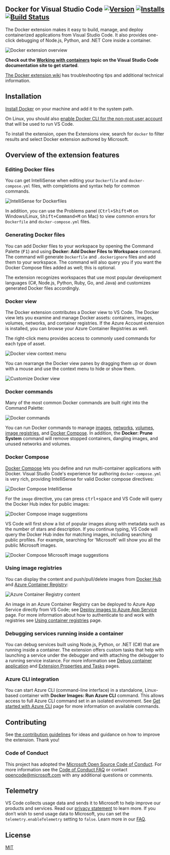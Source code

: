 ## Docker for Visual Studio Code  [![Version](https://vsmarketplacebadge.apphb.com/version/ms-azuretools.vscode-docker.svg)](https://marketplace.visualstudio.com/items?itemName=ms-azuretools.vscode-docker) [![Installs](https://vsmarketplacebadge.apphb.com/installs-short/ms-azuretools.vscode-docker.svg)](https://marketplace.visualstudio.com/items?itemName=ms-azuretools.vscode-docker) [![Build Status](https://dev.azure.com/ms-azuretools/AzCode/_apis/build/status/Nightly/vscode-docker-nightly-2?branchName=main)](https://dev.azure.com/ms-azuretools/AzCode/_build/latest?definitionId=22&branchName=main)

The Docker extension makes it easy to build, manage, and deploy containerized applications from Visual Studio Code. It also provides one-click debugging of Node.js, Python, and .NET Core inside a container.

![Docker extension overview](resources/readme/overview.gif)

**Check out the [Working with containers](https://aka.ms/AA7arez) topic on the Visual Studio Code documentation site to get started**.

[The Docker extension wiki](https://github.com/Microsoft/vscode-docker/wiki) has troubleshooting tips and additional technical information.

## Installation

[Install Docker](https://docs.docker.com/install/) on your machine and add it to the system path.

On Linux, you should also [enable Docker CLI for the non-root user account](https://docs.docker.com/install/linux/linux-postinstall/#manage-docker-as-a-non-root-user) that will be used to run VS Code.

To install the extension, open the Extensions view, search for `docker` to filter results and select Docker extension authored by Microsoft.

## Overview of the extension features

### Editing Docker files

You can get IntelliSense when editing your `Dockerfile` and `docker-compose.yml` files, with completions and syntax help for common commands.

![IntelliSense for Dockerfiles](resources/readme/dockerfile-intellisense.png)

In addition, you can use the Problems panel (<kbd>Ctrl+Shift+M</kbd> on Windows/Linux, <kbd>Shift+Command+M</kbd> on Mac) to view common errors for `Dockerfile` and `docker-compose.yml` files.

### Generating Docker files

You can add Docker files to your workspace by opening the Command Palette (<kbd>F1</kbd>) and using **Docker: Add Docker Files to Workspace** command. The command will generate `Dockerfile` and `.dockerignore` files and add them to your workspace. The command will also query you if you want the Docker Compose files added as well; this is optional.

The extension recognizes workspaces that use most popular development languages (C#, Node.js, Python, Ruby, Go, and Java) and customizes generated Docker files accordingly.

### Docker view

The Docker extension contributes a Docker view to VS Code. The Docker view lets you examine and manage Docker assets: containers, images, volumes, networks, and container registries. If the Azure Account extension is installed, you can browse your Azure Container Registries as well.

The right-click menu provides access to commonly used commands for each type of asset.

![Docker view context menu](resources/readme/docker-view-context-menu.gif)

You can rearrange the Docker view panes by dragging them up or down with a mouse and use the context menu to hide or show them.

![Customize Docker view](resources/readme/docker-view-rearrange.gif)

### Docker commands

Many of the most common Docker commands are built right into the Command Palette:

![Docker commands](resources/readme/command-palette.png)

You can run Docker commands to manage [images](https://docs.docker.com/engine/reference/commandline/image/), [networks](https://docs.docker.com/engine/reference/commandline/network/), [volumes](https://docs.docker.com/engine/reference/commandline/volume/), [image registries](https://docs.docker.com/engine/reference/commandline/push/), and [Docker Compose](https://docs.docker.com/compose/reference/overview/). In addition, the **Docker: Prune System** command will remove stopped containers, dangling images, and unused networks and volumes.


### Docker Compose

[Docker Compose](https://docs.docker.com/compose/) lets you define and run multi-container applications with Docker. Visual Studio Code's experience for authoring `docker-compose.yml` is very rich, providing IntelliSense for valid Docker compose directives:

 ![Docker Compose IntelliSense](resources/readme/dockercomposeintellisense.png)

For the `image` directive, you can press <kbd>ctrl+space</kbd> and VS Code will query the Docker Hub index for public images:

 ![Docker Compose image suggestions](resources/readme/dockercomposeimageintellisense.png)

VS Code will first show a list of popular images along with metadata such as the number of stars and description. If you continue typing, VS Code will query the Docker Hub index for matching images, including searching public profiles. For example, searching for 'Microsoft' will show you all the public Microsoft images.

 ![Docker Compose Microsoft image suggestions](resources/readme/dockercomposesearch.png)


### Using image registries

You can display the content and push/pull/delete images from [Docker Hub](https://hub.docker.com/) and [Azure Container Registry](https://docs.microsoft.com/azure/container-registry/):

![Azure Container Registry content](resources/readme/container-registry.png)

An image in an Azure Container Registry can be deployed to Azure App Service directly from VS Code; see [Deploy images to Azure App Service](https://aka.ms/AA7arf8) page. For more information about how to authenticate to and work with registries see [Using container registries](https://aka.ms/AA7arf9) page.

### Debugging services running inside a container

You can debug services built using Node.js, Python, or .NET (C#) that are running inside a container. The extension offers custom tasks that help with launching a service under the debugger and with attaching the debugger to a running service instance. For more information see [Debug container application](https://aka.ms/AA7arfb)  and [Extension Properties and Tasks](https://aka.ms/AA7ay8l) pages.

### Azure CLI integration

You can start Azure CLI (command-line interface) in a standalone, Linux-based container with **Docker Images: Run Azure CLI** command. This allows access to full Azure CLI command set in an isolated environment. See [Get started with Azure CLI](https://docs.microsoft.com/cli/azure/get-started-with-azure-cli?view=azure-cli-latest#sign-in) page for more information on available commands.

## Contributing

See [the contribution guidelines](CONTRIBUTING.md) for ideas and guidance on how to improve the extension. Thank you!

### Code of Conduct

This project has adopted the [Microsoft Open Source Code of Conduct](https://opensource.microsoft.com/codeofconduct/). For more information see the [Code of Conduct FAQ](https://opensource.microsoft.com/codeofconduct/faq/) or contact [opencode@microsoft.com](mailto:opencode@microsoft.com) with any additional questions or comments.

## Telemetry

VS Code collects usage data and sends it to Microsoft to help improve our products and services. Read our [privacy statement](https://go.microsoft.com/fwlink/?LinkID=528096&clcid=0x409) to learn more. If you don’t wish to send usage data to Microsoft, you can set the `telemetry.enableTelemetry` setting to `false`. Learn more in our [FAQ](https://code.visualstudio.com/docs/supporting/faq#_how-to-disable-telemetry-reporting).

## License

[MIT](LICENSE.md)
